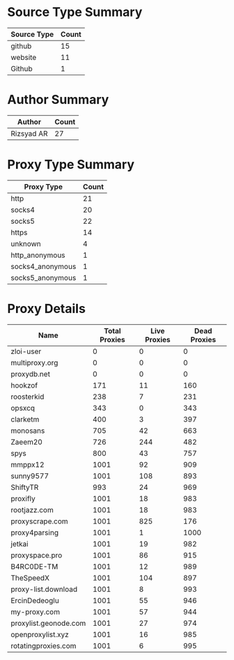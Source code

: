 # Source Type Summary

| Source Type | Count |
|-------------|-------|
| github | 15 |
| website | 11 |
| Github | 1 |


# Author Summary

| Author | Count |
|--------|-------|
| Rizsyad AR | 27 |


# Proxy Type Summary

| Proxy Type | Count |
|------------|-------|
| http | 21 |
| socks4 | 20 |
| socks5 | 22 |
| https | 14 |
| unknown | 4 |
| http_anonymous | 1 |
| socks4_anonymous | 1 |
| socks5_anonymous | 1 |


# Proxy Details

| Name | Total Proxies | Live Proxies | Dead Proxies |
|------|---------------|--------------|---------------|
| zloi-user | 0 | 0 | 0 |
| multiproxy.org | 0 | 0 | 0 |
| proxydb.net | 0 | 0 | 0 |
| hookzof | 171 | 11 | 160 |
| roosterkid | 238 | 7 | 231 |
| opsxcq | 343 | 0 | 343 |
| clarketm | 400 | 3 | 397 |
| monosans | 705 | 42 | 663 |
| Zaeem20 | 726 | 244 | 482 |
| spys | 800 | 43 | 757 |
| mmppx12 | 1001 | 92 | 909 |
| sunny9577 | 1001 | 108 | 893 |
| ShiftyTR | 993 | 24 | 969 |
| proxifly | 1001 | 18 | 983 |
| rootjazz.com | 1001 | 18 | 983 |
| proxyscrape.com | 1001 | 825 | 176 |
| proxy4parsing | 1001 | 1 | 1000 |
| jetkai | 1001 | 19 | 982 |
| proxyspace.pro | 1001 | 86 | 915 |
| B4RC0DE-TM | 1001 | 12 | 989 |
| TheSpeedX | 1001 | 104 | 897 |
| proxy-list.download | 1001 | 8 | 993 |
| ErcinDedeoglu | 1001 | 55 | 946 |
| my-proxy.com | 1001 | 57 | 944 |
| proxylist.geonode.com | 1001 | 27 | 974 |
| openproxylist.xyz | 1001 | 16 | 985 |
| rotatingproxies.com | 1001 | 6 | 995 |
